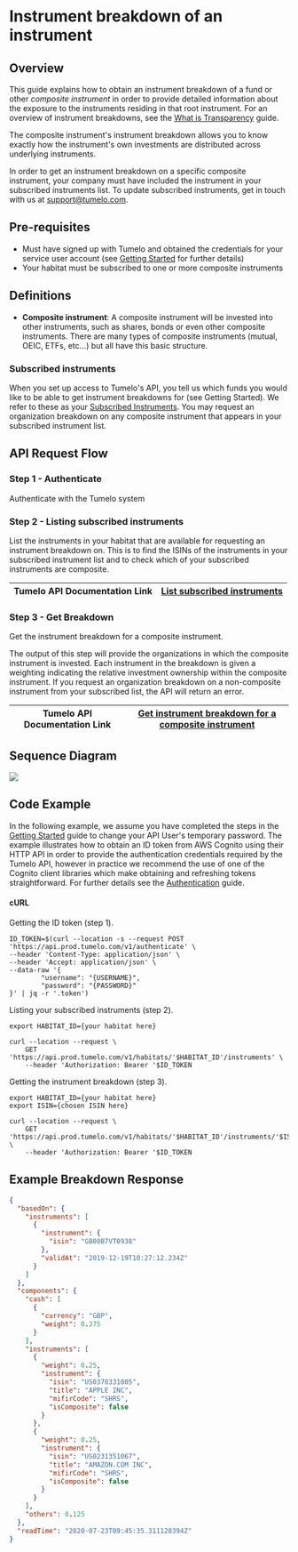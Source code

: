 # Instrument breakdown of an instrument

## Overview

This guide explains how to obtain an instrument breakdown of a fund or other *composite instrument* in order to provide detailed information about the exposure to the instruments residing in that root instrument. For an overview of instrument breakdowns, see the [What is Transparency](../What_is_Transparency/README.md) guide.

The composite instrument's instrument breakdown allows you to know exactly how the instrument's own investments are distributed across underlying instruments. 

In order to get an instrument breakdown on a specific composite instrument, your company must have included the instrument in your subscribed instruments list. To update subscribed instruments, get in touch with us at [support@tumelo.com](mailto:support@tumelo.com).

## Pre-requisites

* Must have signed up with Tumelo and obtained the credentials for your service user account (see [Getting Started](../Getting_Started/README.md) for further details)
* Your habitat must be subscribed to one or more composite instruments

## Definitions

* **Composite instrument**: A composite instrument will be invested into other instruments, such as shares, bonds or even other composite instruments. There are many types of composite instruments (mutual, OEIC, ETFs, etc…) but all have this basic structure.

### Subscribed instruments

When you set up access to Tumelo's API, you tell us which funds you would like to be able to get instrument breakdowns for (see Getting Started). We refer to these as your [Subscribed Instruments](https://docs.tumelo.com/#section/Subscribed-Instruments). You may request an organization breakdown on any composite instrument that appears in your subscribed instrument list.

## API Request Flow

### Step 1 - Authenticate

Authenticate with the Tumelo system

### Step 2 - Listing subscribed instruments

List the instruments in your habitat that are available for requesting an instrument breakdown on. This is to find the ISINs of the instruments in your subscribed instrument list and to check which of your subscribed instruments are composite.

| Tumelo API Documentation Link | [List subscribed instruments](https://docs.tumelo.com/#section/Subscribed-Instruments) |
|-------------------------------|----------------------------------------------------------------------------------------|

### Step 3 - Get Breakdown

Get the instrument breakdown for a composite instrument.

The output of this step will provide the organizations in which the composite instrument is invested. Each instrument in the breakdown is given a weighting indicating the relative investment ownership within the composite instrument. If you request an organization breakdown on a non-composite instrument from your subscribed list, the API will return an error.

| Tumelo API Documentation Link | [Get instrument breakdown for a composite instrument](https://docs.tumelo.com/#operation/getInstrumentBreakdownByIsinInHabitat) |
|-------------------------------|-------------------------------------------------------------------------------------------------------------------------------------|

## Sequence Diagram

[![](https://mermaid.ink/img/eyJjb2RlIjoic2VxdWVuY2VEaWFncmFtXG4gICAgQVBJIFVzZXItPj4rVHVtZWxvIEFQSTogQWNxdWlyZSBBY2Nlc3MgVG9rZW5cbiAgICBOb3RlIG92ZXIgQVBJIFVzZXIsVHVtZWxvIEFQSTogUG9zdCAvdjEvYXV0aGVudGljYXRlXG4gICAgVHVtZWxvIEFQSS0tPj4tQVBJIFVzZXI6IEFjY2VzcyBUb2tlblxuICAgIEFQSSBVc2VyLT4-K1R1bWVsbyBBUEk6IExpc3QgU3Vic2NyaWJlZCBJbnN0cnVtZW50c1xuICAgIE5vdGUgb3ZlciBBUEkgVXNlcixUdW1lbG8gQVBJOiBQb3N0IC92MS9oYWJpdGF0cy97aGFiaXRhdElkfS9pbnN0cnVtZW50c1xuICAgIFR1bWVsbyBBUEktLT4-LUFQSSBVc2VyOiBMaXN0IE9mIFN1YnNjcmliZWQgSW5zdHJ1bWVudHNcbiAgICBBUEkgVXNlci0-PitUdW1lbG8gQVBJOiBSZXF1ZXN0IEluc3RydW1lbnQgQnJlYWtkb3duXG4gICAgTm90ZSBvdmVyIEFQSSBVc2VyLFR1bWVsbyBBUEk6IEdldCAvdjEvaGFiaXRhdHMve2hhYml0YXRJZH0vaW5zdHJ1bWVudHMve2lzaW59L2luc3RydW1lbnRCcmVha2Rvd25cbiAgICBUdW1lbG8gQVBJLS0-Pi1BUEkgVXNlcjogSW5zdHJ1bWVudCBCcmVha2Rvd25cbiIsIm1lcm1haWQiOnsidGhlbWUiOiJiYXNlIiwic2VxdWVuY2UiOnsibWlycm9yQWN0b3JzIjpmYWxzZX19LCJ1cGRhdGVFZGl0b3IiOmZhbHNlfQ)](https://mermaid-js.github.io/mermaid-live-editor/#/edit/eyJjb2RlIjoic2VxdWVuY2VEaWFncmFtXG4gICAgQVBJIFVzZXItPj4rVHVtZWxvIEFQSTogQWNxdWlyZSBBY2Nlc3MgVG9rZW5cbiAgICBOb3RlIG92ZXIgQVBJIFVzZXIsVHVtZWxvIEFQSTogUG9zdCAvdjEvYXV0aGVudGljYXRlXG4gICAgVHVtZWxvIEFQSS0tPj4tQVBJIFVzZXI6IEFjY2VzcyBUb2tlblxuICAgIEFQSSBVc2VyLT4-K1R1bWVsbyBBUEk6IExpc3QgU3Vic2NyaWJlZCBJbnN0cnVtZW50c1xuICAgIE5vdGUgb3ZlciBBUEkgVXNlcixUdW1lbG8gQVBJOiBQb3N0IC92MS9oYWJpdGF0cy97aGFiaXRhdElkfS9pbnN0cnVtZW50c1xuICAgIFR1bWVsbyBBUEktLT4-LUFQSSBVc2VyOiBMaXN0IE9mIFN1YnNjcmliZWQgSW5zdHJ1bWVudHNcbiAgICBBUEkgVXNlci0-PitUdW1lbG8gQVBJOiBSZXF1ZXN0IEluc3RydW1lbnQgQnJlYWtkb3duXG4gICAgTm90ZSBvdmVyIEFQSSBVc2VyLFR1bWVsbyBBUEk6IEdldCAvdjEvaGFiaXRhdHMve2hhYml0YXRJZH0vaW5zdHJ1bWVudHMve2lzaW59L2luc3RydW1lbnRCcmVha2Rvd25cbiAgICBUdW1lbG8gQVBJLS0-Pi1BUEkgVXNlcjogSW5zdHJ1bWVudCBCcmVha2Rvd25cbiIsIm1lcm1haWQiOnsidGhlbWUiOiJiYXNlIiwic2VxdWVuY2UiOnsibWlycm9yQWN0b3JzIjpmYWxzZX19LCJ1cGRhdGVFZGl0b3IiOmZhbHNlfQ)


## Code Example

In the following example, we assume you have completed the steps in the [Getting Started](../Getting_Started/README.md) guide to change your API User's temporary password. The example illustrates how to obtain an ID token from AWS Cognito using their HTTP API in order to provide the authentication credentials required by the Tumelo API, however in practice we recommend the use of one of the Cognito client libraries which make obtaining and refreshing tokens straightforward. For further details see the [Authentication](../Authentication/README.md) guide.

#### cURL

Getting the ID token (step 1).

```shell
ID_TOKEN=$(curl --location -s --request POST 'https://api.prod.tumelo.com/v1/authenticate' \
--header 'Content-Type: application/json' \
--header 'Accept: application/json' \
--data-raw '{
        "username": "{USERNAME}",
        "password": "{PASSWORD}"
}' | jq -r '.token')
```

Listing your subscribed instruments (step 2).

```shell
export HABITAT_ID={your habitat here}

curl --location --request \
	GET 'https://api.prod.tumelo.com/v1/habitats/'$HABITAT_ID'/instruments' \
    --header 'Authorization: Bearer '$ID_TOKEN
```

Getting the instrument breakdown (step 3).

```shell
export HABITAT_ID={your habitat here}
export ISIN={chosen ISIN here}

curl --location --request \
	GET 'https://api.prod.tumelo.com/v1/habitats/'$HABITAT_ID'/instruments/'$ISIN'/instrumentBreakdown' \
    --header 'Authorization: Bearer '$ID_TOKEN
```

## Example Breakdown Response

```json
{
  "basedOn": {
    "instruments": [
      {
        "instrument": {
          "isin": "GB00B7VT0938"
        },
        "validAt": "2019-12-19T10:27:12.234Z"
      }
    ]
  },
  "components": {
    "cash": [
      {
        "currency": "GBP",
        "weight": 0.375
      }
    ],
    "instruments": [
      {
        "weight": 0.25,
        "instrument": {
          "isin": "US0378331005",
          "title": "APPLE INC",
          "mifirCode": "SHRS",
          "isComposite": false
        }
      },
      {
        "weight": 0.25,
        "instrument": {
          "isin": "US0231351067",
          "title": "AMAZON.COM INC",
          "mifirCode": "SHRS",
          "isComposite": false
        }
      }
    ],
    "others": 0.125
  },
  "readTime": "2020-07-23T09:45:35.311128394Z"
}
```